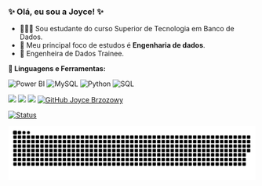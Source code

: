 

  ### ✨ Olá, eu sou a Joyce!  ✨



  - 👩🏼‍💻 Sou estudante do curso Superior de Tecnologia em Banco de Dados.
  - 🌱 Meu principal foco de estudos é **Engenharia de dados**.
  - 💼 Engenheira de Dados Trainee.


<b> 🚀 **Linguagens e Ferramentas</b>:**

![Power BI](https://img.shields.io/badge/-Power%20BI-black?style=plastic&logo=Power-BI)
![MySQL](https://img.shields.io/badge/-MySQL-333333?style=flat&logo=mysql)
![Python](https://img.shields.io/badge/-Python-black?style=flat-square&logo=Python)
![SQL](https://img.shields.io/badge/-SQL-black?style=flat-square&logo=SQL)


 <a href="https://www.linkedin.com/in/joyce-brzozowy/" target="_blank"><img src="https://img.shields.io/badge/-LinkedIn-%230077B5?style=for-the-badge&logo=linkedin&logoColor=white" target="_blank"></a> 
<a href="https://discord.com/channels/joycealves#8102" target="_blank"><img src="https://img.shields.io/badge/Discord-7289DA?style=for-the-badge&logo=discord&logoColor=white" target="_blank"></a>
<a href = "mailto:joycebrzozowy@gmail.com"><img src="https://img.shields.io/badge/-Gmail-%23333?style=for-the-badge&logo=gmail&logoColor=white" target="_blank"></a>
[![GitHub Joyce Brzozowy]( https://img.shields.io/github/followers/VanessaSwerts?label=follow&style=social)](https://github.com/joycebrzozowy)

[![Status ](https://github-readme-stats.vercel.app/api?username=JoyceBrzozowy&theme=dark)](https://github.com/JoyceBrzozowy/)

![Snake animation](https://github.com/joycebrzozowy/joycebrzozowy/blob/output/github-contribution-grid-snake.svg)



 
   

 











 

















          
          



  
